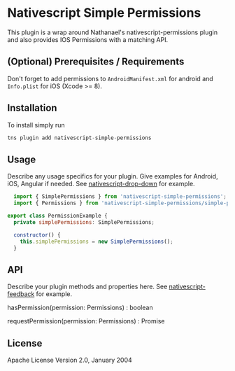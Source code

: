 # Nativescript Simple Permissions

This plugin is a wrap around Nathanael's nativescript-permissions plugin and also provides IOS Permissions with a matching API.

## (Optional) Prerequisites / Requirements

Don't forget to add permissions to `AndroidManifest.xml` for android and `Info.plist` for iOS (Xcode >= 8).

## Installation

To install simply run

```js
tns plugin add nativescript-simple-permissions
```

## Usage 

Describe any usage specifics for your plugin. Give examples for Android, iOS, Angular if needed. See [nativescript-drop-down](https://www.npmjs.com/package/nativescript-drop-down) for example.
	
```js
  import { SimplePermissions } from 'nativescript-simple-permissions';
  import { Permissions } from 'nativescript-simple-permissions/simple-permissions.common';

export class PermissionExample {
  private simplePermissions: SimplePermissions;

  constructor() {
    this.simplePermissions = new SimplePermissions();
  }
```

## API

Describe your plugin methods and properties here. See [nativescript-feedback](https://github.com/EddyVerbruggen/nativescript-feedback) for example.

hasPermission(permission: Permissions) : boolean

requestPermission(permission: Permissions) : Promise<boolean>
    
## License

Apache License Version 2.0, January 2004

